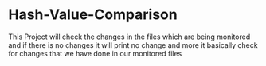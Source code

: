# Hash-Value-Comparison
This Project will check the changes in the files which are being monitored and if there is no changes it will print no change and more it basically check for changes that we have done in our monitored files
